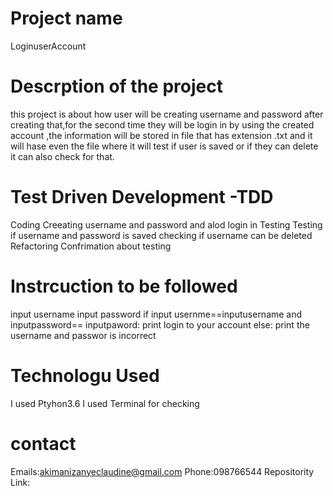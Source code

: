 # Project name
LoginuserAccount
# Descrption of the project
this project is about how  user will be creating username and password after creating that,for the second time they will be  login  in by using the created account ,the information will be stored in file  that has extension .txt and it will hase even the file where it will test if user is saved or if they can delete  it can also  check for that.
# Test Driven Development -TDD
Coding
Creeating username and password and alod login in
Testing
Testing if username and password is saved
checking if  username can be deleted
Refactoring
Confrimation about testing
# Instrcuction  to be followed
input username
input password
if input usernme==inputusername and inputpassword== inputpaword:
print  login to your account
else:
print the username and passwor is incorrect

# Technologu Used
I used  Ptyhon3.6
I used Terminal for checking
 # contact
 Emails:akimanizanyeclaudine@gmail.com
 Phone:098766544
 Repositority Link:
